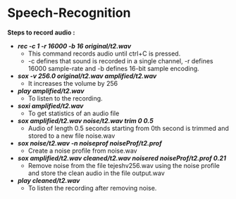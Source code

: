 # Speech-Recognition
__Steps to record audio :__
* ___rec -c 1 -r 16000 -b 16 original/t2.wav___
	* This command records audio until ctrl+C is pressed.
	* -c defines that sound is recorded in a single channel, -r defines 16000 sample-rate and -b defines 16-bit sample encoding.
* ___sox -v 256.0 original/t2.wav amplified/t2.wav___
	* It increases the volume by 256
* ___play amplified/t2.wav___
	* To listen to the recording.
* ___soxi amplified/t2.wav___
	* To get statistics of an audio file
* ___sox amplified/t2.wav noise/t2.wav trim 0 0.5___
	* Audio of length 0.5 seconds starting from 0th second is trimmed and stored to a new file noise.wav
* ___sox noise/t2.wav -n noiseprof noiseProf/t2.prof___
	* Create a noise profile from noise.wav
* ___sox amplified/t2.wav cleaned/t2.wav noisered noiseProf/t2.prof 0.21___
	* Remove noise from the file tejeshv256.wav using the noise profile and store the clean audio in the file output.wav
* ___play cleaned/t2.wav___
	* To listen the recording after removing noise.